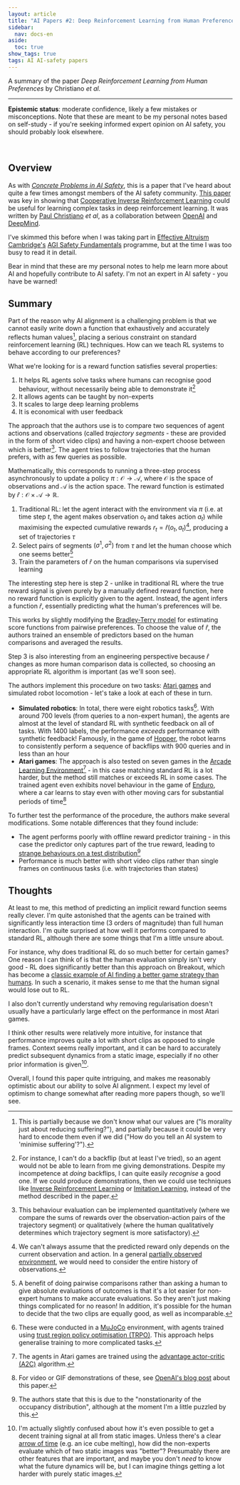 ```yaml
---
layout: article
title: "AI Papers #2: Deep Reinforcement Learning from Human Preferences"
sidebar:
  nav: docs-en
aside:
  toc: true
show_tags: true
tags: AI AI-safety papers
---
```

A summary of the paper *Deep Reinforcement Learning from Human Preferences* by Christiano *et al.*

---

**Epistemic status**: moderate confidence, likely a few mistakes or misconceptions. Note that these are meant to be my personal notes based on self-study - if you're seeking informed expert opinion on AI safety, you should probably look elsewhere.


<br />

## Overview
As with *[Concrete Problems in AI Safety](/2021/12/07/concrete-problems-in-ai-safety.html)*, this is a paper that I've heard about quite a few times amongst members of the AI safety community. [This paper](https://arxiv.org/pdf/1706.03741.pdf) was key in showing that [Cooperative Inverse Reinforcement Learning](https://arxiv.org/abs/1606.03137) could be useful for learning complex tasks in deep reinforcement learning. It was written by [Paul Christiano](https://paulfchristiano.com/) *et al*, as a collaboration between [OpenAI](https://openai.com/) and [DeepMind](https://deepmind.com/). 

I've skimmed this before when I was taking part in [Effective Altruism Cambridge's](https://www.eacambridge.org/) [AGI Safety Fundamentals](https://www.eacambridge.org/agi-safety-fundamentals) programme, but at the time I was too busy to read it in detail.

Bear in mind that these are my personal notes to help me learn more about AI and hopefully contribute to AI safety. I'm not an expert in AI safety - you have be warned!

## Summary
Part of the reason why AI alignment is a challenging problem is that we cannot easily write down a function that exhaustively and accurately reflects human values[^1], placing a serious constraint on standard reinforcement learning (RL) techniques. How can we teach RL systems to behave according to our preferences?

What we're looking for is a reward function satisfies several properties: 
1. It helps RL agents solve tasks where humans can recognise good behaviour, without necessarily being able to demonstrate it[^2]
2. It allows agents can be taught by non-experts
3. It scales to large deep learning problems
4. It is economical with user feedback

The approach that the authors use is to compare two sequences of agent actions and observations (called *trajectory segments* - these are provided in the form of short video clips) and having a non-expert choose between which is better[^3]. The agent tries to follow trajectories that the human prefers, with as few queries as possible.

Mathematically, this corresponds to running a three-step process asynchronously to update a policy $\pi: \mathcal{O} \to \mathcal{A}$, where $\mathcal{O}$ is the space of observations and $\mathcal{A}$ is the action space. The reward function is estimated by $\hat{r}: \mathcal{O} \times \mathcal{A} \to \mathbb{R}$. 
1. Traditional RL: let the agent interact with the environment via $\pi$ (i.e. at time step $t$, the agent makes observation $o_t$ and takes action $a_t$) while maximising the expected cumulative rewards $r_t = \hat{r}(o_t, a_t)$[^4], producing a set of trajectories $\tau$
2. Select pairs of segments $(\sigma^1, \sigma^2)$ from $\tau$ and let the human choose which one seems better[^5]
3. Train the parameters of $\hat{r}$ on the human comparisons via supervised learning 

The interesting step here is step 2 - unlike in traditional RL where the true reward signal is given purely by a manually defined reward function, here no reward function is explicitly given to the agent. Instead, the agent infers a function $\hat{r}$, essentially predicting what the human's preferences will be. 

This works by slightly modifying the [Bradley-Terry model](https://en.wikipedia.org/wiki/Bradley%E2%80%93Terry_model) for estimating score functions from pairwise preferences. To choose the value of $\hat{r}$, the authors trained an ensemble of predictors based on the human comparisons and averaged the results. 

Step 3 is also interesting from an engineering perspective because $\hat{r}$ changes as more human comparison data is collected, so choosing an appropriate RL algorithm is important (as we'll soon see). 

The authors implement this procedure on two tasks: [Atari games](https://www.cs.toronto.edu/~vmnih/docs/dqn.pdf) and simulated robot locomotion - let's take a look at each of these in turn. 
* **Simulated robotics**: In total, there were eight robotics tasks[^6]. With around 700 levels (from queries to a non-expert human), the agents are almost at the level of standard RL with synthetic feedback on all of tasks. With 1400 labels, the performance *exceeds* performance with synthetic feedback! Famously, in the game of [Hopper](https://gym.openai.com/envs/Hopper-v2/), the robot learns to consistently perform a sequence of backflips with 900 queries and in less than an hour
* **Atari games**: The approach is also tested on seven games in the [Arcade Learning Environment](https://arxiv.org/pdf/1207.4708.pdf)[^7] - in this case matching standard RL is a lot harder, but the method still matches or exceeds RL in some cases. The trained agent even exhibits novel behaviour in the game of [Enduro](https://en.wikipedia.org/wiki/Enduro_(video_game)), where a car learns to stay even with other moving cars for substantial periods of time[^8]

To further test the performance of the procedure, the authors make several modifications. Some notable differences that they found include: 
* The agent performs poorly with offline reward predictor training - in this case the predictor only captures part of the true reward, leading to [strange behaviours on a test distribution](/2021/12/07/concrete-problems-in-ai-safety.html)[^9]
* Performance is much better with short video clips rather than single frames on continuous tasks (i.e. with trajectories than states)

## Thoughts
At least to me, this method of predicting an implicit reward function seems really clever. I'm quite astonished that the agents can be trained with significantly less interaction time (3 orders of magnitude) than full human interaction. I'm quite surprised at how well it performs compared to standard RL, although there are some things that I'm a little unsure about. 

For instance, why does traditional RL do so much better for certain games? One reason I can think of is that the human evaluation simply isn't very good - RL does significantly better than this approach on Breakout, which has become a [classic example of AI finding a better game strategy than humans](https://www.youtube.com/watch?v=TmPfTpjtdgg). In such a scenario, it makes sense to me that the human signal would lose out to RL. 

I also don't currently understand why removing regularisation doesn't usually have a particularly large effect on the performance in most Atari games. 

I think other results were relatively more intuitive, for instance that performance improves quite a lot with short clips as opposed to single frames. Context seems really important, and it can be hard to accurately predict subsequent dynamics from a static image, especially if no other prior information is given[^10].

Overall, I found this paper quite intriguing, and makes me reasonably optimistic about our ability to solve AI alignment. I expect my level of optimism to change somewhat after reading more papers though, so we'll see.

[^1]: This is partially because we don't know what our values are ("Is morality just about reducing suffering?"), and partially because it could be very hard to encode them even if we did ("How do you tell an AI system to 'minimise suffering'?").  

[^2]: For instance, I can't do a backflip (but at least I've tried), so an agent would not be able to learn from me giving demonstrations. Despite my incompetence at *doing* backflips, I can quite easily *recognise* a good one. If we could produce demonstrations, then we could use techniques like [Inverse Reinforcement Learning](https://arxiv.org/pdf/1806.06877.pdf) or [Imitation Learning](https://paperswithcode.com/task/imitation-learning), instead of the method described in the paper. 

[^3]: This behaviour evaluation can be implemented quantitatively (where we compare the sums of rewards over the observation-action pairs of the trajectory segment) or qualitatively (where the human qualitatively determines which trajectory segment is more satisfactory).

[^4]: We can't always assume that the predicted reward only depends on the current observation and action. In a general [partially observed environment](https://en.wikipedia.org/wiki/Partially_observable_Markov_decision_process), we would need to consider the entire history of observations. 

[^5]: A benefit of doing pairwise comparisons rather than asking a human to give absolute evaluations of outcomes is that it's a lot easier for non-expert humans to make accurate evaluations. So they aren't just making things complicated for no reason! In addition, it's possible for the human to decide that the two clips are equally good, as well as incomparable. 

[^6]: These were conducted in a [MuJoCo](https://mujoco.org/) environment, with agents trained using [trust region policy optimisation (TRPO)](https://spinningup.openai.com/en/latest/algorithms/trpo.html). This approach helps generalise training to more complicated tasks. 

[^7]: The agents in Atari games are trained using the [advantage actor-critic (A2C)](https://arxiv.org/pdf/1602.01783v2.pdf) algorithm.

[^8]: For video or GIF demonstrations of these, see [OpenAI's blog post](https://openai.com/blog/deep-reinforcement-learning-from-human-preferences/) about this paper.

[^9]: The authors state that this is due to the "nonstationarity of the occupancy distribution", although at the moment I'm a little puzzled by this.

[^10]: I'm actually slightly confused about how it's even possible to get a decent training signal at all from static images. Unless there's a clear [arrow of time](https://en.wikipedia.org/wiki/Arrow_of_time) (e.g. an ice cube melting), how did the non-experts evaluate which of two static images was "better"? Presumably there are other features that are important, and maybe you don't *need* to know what the future dynamics will be, but I can imagine things getting a lot harder with purely static images. 